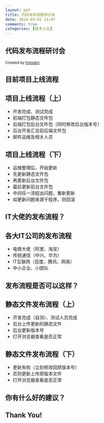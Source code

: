 ```yaml
---
layout: ppt
title: 代码发布流程研讨会
date: 2014-03-01 14:47
comments: true
categories: [技术人生]
---
```


<section>
    <h1>代码发布流程研讨会</h1>
    <p><small>Created by <a href="http://hanyi.pro/">hxrealm</a></small></p>
</section>

<section>
    <h2>目前项目上线流程</h2>
</section>

<section>
    <h2>项目上线流程（上）</h2>
    <ul>
        <li>开发完成、测试完成</li>
        <li>前端打包静态文件包</li>
        <li>后端打包后台文件包（同时修改后台版本号）</li>
        <li>后台开发汇总前后端文件包</li>
        <li>邮件运维及相关人员</li>
    </ul>
</section>

<section>
    <h2>项目上线流程（下）</h2>
    <ul>
        <li>运维整理后，开始更新</li>
        <li>先更新静态文件包</li>
        <li>再更新后台文件包</li>
        <li>最后更新前台文件包</li>
        <li>中间任一流程出问题，重新更新</li>
        <li>如更新问题来源于程序，则回滚</li>
    </ul>
</section>

<section>
    <h2>IT大佬的发布流程？</h2>
</section>

<section>
    <h2>各大IT公司的发布流程</h2>
    <ul>
        <li>电商大佬（阿里、淘宝）</li>
        <li>传统通信（中兴、华为）</li>
        <li>IT互联网（百度、腾讯、网易）</li>
        <li>中小企业、小团队</li>
    </ul>
</section>

<section>
    <h2>发布流程是否可以这样？</h2>
</section>

<section>
    <h2>静态文件发布流程（上）</h2>
    <ul>
        <li>开发完成（自测）、测试人员完成</li>
        <li>后台上传更新的静态文件</li>
        <li>后台更新版本号</li>
        <li>打开浏览器查看是否正常</li>
    </ul>
</section>

<section>
    <h2>静态文件发布流程（下）</h2>
    <ul>
        <li>更新失败（立刻修改回原版本号）</li>
        <li>否则更新上传原版本文件</li>
        <li>打开浏览器查看是否正常</li>
    </ul>
</section>

<section>
    <h2>你有什么好的建议？</h2>
</section>

<section>
    <h2>Thank You!</h2>
</section>
    